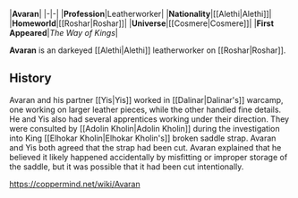 |**Avaran**|
|-|-|
|**Profession**|Leatherworker|
|**Nationality**|[[Alethi\|Alethi]]|
|**Homeworld**|[[Roshar\|Roshar]]|
|**Universe**|[[Cosmere\|Cosmere]]|
|**First Appeared**|*The Way of Kings*|

**Avaran** is an darkeyed [[Alethi\|Alethi]] leatherworker on [[Roshar\|Roshar]].

## History
Avaran and his partner [[Yis\|Yis]] worked in [[Dalinar\|Dalinar's]] warcamp, one working on larger leather pieces, while the other handled fine details. He and Yis also had several apprentices working under their direction. They were consulted by [[Adolin Kholin\|Adolin Kholin]] during the investigation into King [[Elhokar Kholin\|Elhokar Kholin's]] broken saddle strap. Avaran and Yis both agreed that the strap had been cut. Avaran explained that he believed it likely happened accidentally by misfitting or improper storage of the saddle, but it was possible that it had been cut intentionally.



https://coppermind.net/wiki/Avaran